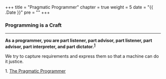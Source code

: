 +++
title = "Pragmatic Programmer"
chapter = true
weight = 5
date = "{{ .Date }}"
pre = "<b></b>"
+++

### Programming is a Craft
---

**As a programmer, you are part listener, part advisor, part listener, part advisor, part interpreter, and part dictator.<sup>[1](#1)</sup>**

We try to capture requirements and express them so that a machine can do it justice. 

<a name="1">1</a>. [The Pragmatic Programmer](https://en.wikipedia.org/wiki/The_Pragmatic_Programmer)
